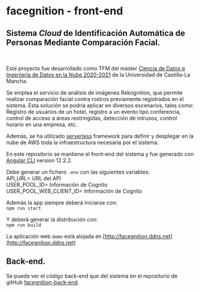 # facegnition - front-end

## **Sistema _Cloud_ de Identificación Automática de Personas Mediante Comparación Facial.**

<br/>

Este proyecto fue desarrollado como TFM del máster [Ciencia de Datos e Ingeniería de Datos en la Nube 2020-2021](http://www.cidaen.es/) de la Universidad de Castilla-La Mancha.

Se emplea el servicio de análisis de imágenes Rekognition, que permite realizar comparación facial contra rostros previamente registrados en el sistema.  Esta solución se podría aplicar en diversos escenarios, tales como: Registro de usuarios de un hotel, registro a un evento tipo conferencia, control de acceso a áreas restringidas, detección de intrusos, control horario en una empresa, etc.

Además, se ha utilizado [serverless](https://serverless.com/) framework para definir y desplegar en la nube de AWS toda la infraestructura necesaria por el sistema. 

En este repositorio se mantiene el front-end del sistema y fue generado con [Angular CLI](https://github.com/angular/angular-cli) version 12.2.2.

Debe generar un fichero `.env` con las siguientes variables: <br/>
API_URL= URL del API <br/>
USER_POOL_ID= Información de Cognito<br/>
USER_POOL_WEB_CLIENT_ID= Información de Cognito<br/>

Además la app siempre deberá iniciarse con:<br/>
`npm run start`

Y deberá generar la distribución con:<br/>
`npm run build`


La aplicación web `demo` está alojada en [http://facegnition.ddns.net](http://facegnition.ddns.net)

## Back-end.

Se puede ver el código back-end que del sistema en el repositorio de gitHub [facegnition-back-end](https://github.com/atomWeb/facegnition-back-end).
